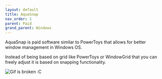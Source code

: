 ```yaml
---
layout: default
title: AquaSnap
nav_order: 1
parent: Paid
grand_parent: Windows
---
```


AquaSnap is paid software similar to PowerToys that allows for better window management in Windows OS.

Instead of being based on grid like PowerToys or WindowGrid that you can freely adjust it is based on snapping functionality.

![Gif is broken :C](../../assets/images/aquasnap.gif)
